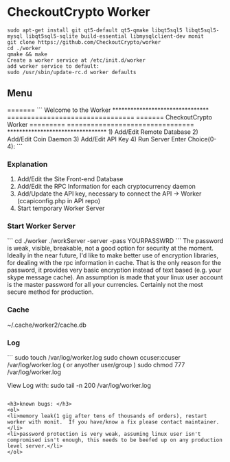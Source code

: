 CheckoutCrypto Worker
==========
```
sudo apt-get install git qt5-default qt5-qmake libqt5sql5 libqt5sql5-mysql libqt5sql5-sqlite build-essential libmysqlclient-dev monit
git clone https://github.com/CheckoutCrypto/worker
cd ./worker
qmake && make
Create a worker service at /etc/init.d/worker
add worker service to default:
sudo /usr/sbin/update-rc.d worker defaults
```

<h2>Menu</h2>
=======
```
Welcome to the Worker 
********************************
================================
=======  CheckoutCrypto Worker  =========
================================
*********************************
1) Add/Edit Remote Database
2) Add/Edit Coin Daemon
3) Add/Edit API Key
4) Run Server
Enter Choice(0-4): 
```

<h3>Explanation</h3>
<ol>
<li>Add/Edit the Site Front-end Database </li>
<li>Add/Edit the RPC Information for each cryptocurrency daemon</li>
<li>Add/Update the API key, necessary to connect the API -> Worker (ccapiconfig.php in API repo)</li>
<li>Start temporary Worker Server</li>
</ol>  

<h3>Start Worker Server</h3>
```
cd ./worker
./workServer -server -pass YOURPASSWRD   
```
The password is weak, visible, breakable, not a good option for security at the moment. Ideally in the near future, I'd like to make better use of encryption libraries, for dealing with the rpc information in cache.  That is the only reason for the password, it provides very basic encryption instead of text based (e.g. your skype message cache). An assumption is made that your linux user account is the master password for all your currencies.  Certainly not the most secure method for production.

<h3>Cache</h3>
~/.cache/worker2/cache.db

<h3>Log</h3>
```
sudo touch /var/log/worker.log
sudo chown ccuser:ccuser /var/log/worker.log   ( or anyother user/group )
sudo chmod 777 /var/log/worker.log

View Log with:
sudo tail -n 200 /var/log/worker.log
```

<h3>known bugs: </h3>
<ol>
<li>memory leak(1 gig after tens of thousands of orders), restart worker with monit.  If you have/know a fix please contact maintainer.</li>
<li>password protection is very weak, assuming linux user isn't compromised isn't enough, this needs to be beefed up on any production level server.</li>
</ol>
